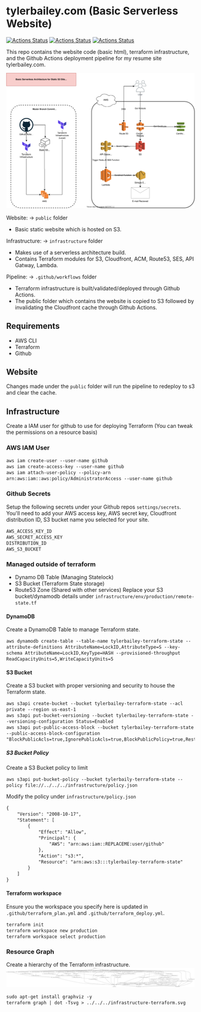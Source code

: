# tylerbailey.com (Basic Serverless Website)
[![Actions Status](https://github.com/draalin/tylerbailey.com/workflows/Terraform%20Plan/badge.svg)](https://github.com/draalin/tylerbailey.com/actions/)
[![Actions Status](https://github.com/draalin/tylerbailey.com/workflows/Terraform%20Deploy/badge.svg)](https://github.com/draalin/tylerbailey.com/actions/)
[![Actions Status](https://github.com/draalin/tylerbailey.com/workflows/S3%20Deploy/badge.svg)](https://github.com/draalin/tylerbailey.com/actions/)

This repo contains the website code (basic html), terraform infrastructure, and the Github Actions deployment pipeline for my resume site tylerbailey.com.

![Infrastructure](infrastructure.svg)

Website: -> `public` folder
- Basic static website which is hosted on S3.

Infrastructure: -> `infrastructure` folder
- Makes use of a serverless architecture build.
- Contains Terraform modules for S3, Cloudfront, ACM, Route53, SES, API Gatway, Lambda.

Pipeline: -> `.github/workflows` folder
- Terraform infrastructure is built/validated/deployed through Github Actions.
- The public folder which contains the website is copied to S3 followed by invalidating the Cloudfront cache through Github Actions.

## Requirements
- AWS CLI
- Terraform
- Github

## Website
Changes made under the `public` folder will run the pipeline to redeploy to s3 and clear the cache.

## Infrastructure
Create a IAM user for github to use for deploying Terraform (You can tweak the permissions on a resource basis)
### AWS IAM User
```
aws iam create-user --user-name github
aws iam create-access-key --user-name github
aws iam attach-user-policy --policy-arn arn:aws:iam::aws:policy/AdministratorAccess --user-name github
```

### Github Secrets
Setup the following secrets under your Github repos `settings/secrets`. You'll need to add your AWS access key, AWS secret key, Cloudfront distribution ID, S3 bucket name you selected for your site.
```
AWS_ACCESS_KEY_ID
AWS_SECRET_ACCESS_KEY
DISTRIBUTION_ID
AWS_S3_BUCKET
```

### Managed outside of terraform
- Dynamo DB Table (Managing Statelock)
- S3 Bucket (Terraform State storage)
- Route53 Zone (Shared with other services)
Replace your S3 bucket/dynamodb details under `infrastructure/env/production/remote-state.tf`

#### DynamoDB
Create a DynamoDB Table to manage Terraform state.
```
aws dynamodb create-table --table-name tylerbailey-terraform-state --attribute-definitions AttributeName=LockID,AttributeType=S --key-schema AttributeName=LockID,KeyType=HASH --provisioned-throughput ReadCapacityUnits=5,WriteCapacityUnits=5
```

#### S3 Bucket
Create a S3 bucket with proper versioning and security to house the Terraform state.
```
aws s3api create-bucket --bucket tylerbailey-terraform-state --acl private --region us-east-1
aws s3api put-bucket-versioning --bucket tylerbailey-terraform-state --versioning-configuration Status=Enabled
aws s3api put-public-access-block --bucket tylerbailey-terraform-state --public-access-block-configuration "BlockPublicAcls=true,IgnorePublicAcls=true,BlockPublicPolicy=true,RestrictPublicBuckets=true"
```

##### S3 Bucket Policy
Create a S3 Bucket policy to limit 
```
aws s3api put-bucket-policy --bucket tylerbaily-terraform-state --policy file://../../../infrastructure/policy.json
```
Modify the policy under `infrastructure/policy.json`
```
{
    "Version": "2008-10-17",
    "Statement": [
        {
            "Effect": "Allow",
            "Principal": {
                "AWS": "arn:aws:iam::REPLACEME:user/github"
            },
            "Action": "s3:*",
            "Resource": "arn:aws:s3:::tylerbailey-terraform-state"
        }
    ]
}
```

#### Terraform workspace
Ensure you the workspace you specify here is updated in `.github/terraform_plan.yml` and `.github/terraform_deploy.yml`.
```
terraform init
terraform workspace new production
terraform workspace select production
```

###  Resource Graph

Create a hierarchy of the Terraform infrastructure.
![Infrastructure Terraform](https://raw.githubusercontent.com/draalin/tylerbailey.com/master/infrastructure-terraform.svg?sanitize=true)

```
sudo apt-get install graphviz -y
terraform graph | dot -Tsvg > ../../../infrastructure-terraform.svg
```



